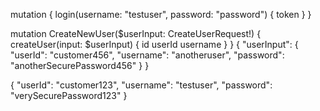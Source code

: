 mutation {
login(username: "testuser", password: "password") {
token
}
}

mutation CreateNewUser($userInput: CreateUserRequest!) {
createUser(input: $userInput) {
id
userId
username
}
}
{
"userInput": {
"userId": "customer456",
"username": "anotheruser",
"password": "anotherSecurePassword456"
}
}

{
"userId": "customer123",
"username": "testuser",
"password": "verySecurePassword123"
}
